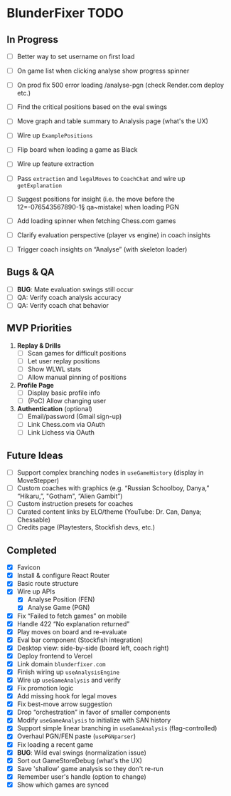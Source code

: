 # BlunderFixer TODO

## In Progress

- [ ] Better way to set username on first load
- [ ] On game list when clicking analyse show progress spinner
- [ ] On prod fix 500 error loading /analyse-pgn (check Render.com deploy etc.)

- [ ] Find the critical positions based on the eval swings
- [ ] Move graph and table summary to Analysis page (what's the UX)
- [ ] Wire up `ExamplePositions`
- [ ] Flip board when loading a game as Black
- [ ] Wire up feature extraction
- [ ] Pass `extraction` and `legalMoves` to `CoachChat` and wire up `getExplanation`
- [ ] Suggest positions for insight (i.e. the move before the 12=-076543567890-1§ qa~mistake) when loading PGN
- [ ] Add loading spinner when fetching Chess.com games
- [ ] Clarify evaluation perspective (player vs engine) in coach insights
- [ ] Trigger coach insights on “Analyse” (with skeleton loader)

## Bugs & QA

- [ ] **BUG**: Mate evaluation swings still occur
- [ ] QA: Verify coach analysis accuracy
- [ ] QA: Verify coach chat behavior

## MVP Priorities

1. **Replay & Drills**
   - [ ] Scan games for difficult positions
   - [ ] Let user replay positions
   - [ ] Show WLWL stats
   - [ ] Allow manual pinning of positions
2. **Profile Page**
   - [ ] Display basic profile info
   - [ ] (PoC) Allow changing user
3. **Authentication** (optional)
   - [ ] Email/password (Gmail sign-up)
   - [ ] Link Chess.com via OAuth
   - [ ] Link Lichess via OAuth

## Future Ideas

- [ ] Support complex branching nodes in `useGameHistory` (display in MoveStepper)
- [ ] Custom coaches with graphics (e.g. “Russian Schoolboy, Danya,” “Hikaru,”, "Gotham", “Alien Gambit”)
- [ ] Custom instruction presets for coaches
- [ ] Curated content links by ELO/theme (YouTube: Dr. Can, Danya; Chessable)
- [ ] Credits page (Playtesters, Stockfish devs, etc.)

## Completed

- [x] Favicon
- [x] Install & configure React Router
- [x] Basic route structure
- [x] Wire up APIs
  - [x] Analyse Position (FEN)
  - [x] Analyse Game (PGN)
- [x] Fix “Failed to fetch games” on mobile
- [x] Handle 422 “No explanation returned”
- [x] Play moves on board and re-evaluate
- [x] Eval bar component (Stockfish integration)
- [x] Desktop view: side-by-side (board left, coach right)
- [x] Deploy frontend to Vercel
- [x] Link domain `blunderfixer.com`
- [x] Finish wiring up `useAnalysisEngine`
- [x] Wire up `useGameAnalysis` and verify
- [x] Fix promotion logic
- [x] Add missing hook for legal moves
- [x] Fix best-move arrow suggestion
- [x] Drop “orchestration” in favor of smaller components
- [x] Modify `useGameAnalysis` to initialize with SAN history
- [x] Support simple linear branching in `useGameAnalysis` (flag-controlled)
- [x] Overhaul PGN/FEN paste (`usePGNparser`)
- [x] Fix loading a recent game
- [x] **BUG**: Wild eval swings (normalization issue)
- [x] Sort out GameStoreDebug (what's the UX)
- [x] Save 'shallow' game analysis so they don't re-run
- [x] Remember user's handle (option to change)
- [x] Show which games are synced
